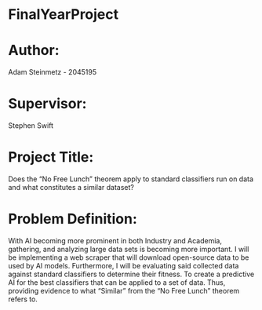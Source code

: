 # FinalYearProject
# Author: 
Adam Steinmetz - 2045195
# Supervisor: 
Stephen Swift
# Project Title: 
Does the “No Free Lunch” theorem apply to standard classifiers run on data and what constitutes a similar dataset?
# Problem Definition:
With AI becoming more prominent in both Industry and Academia, gathering, and analyzing large data sets is becoming more important. 
I will be implementing a web scraper that will download open-source data to be used by AI models. Furthermore, I will be evaluating 
said collected data against standard classifiers to determine their fitness. To create a predictive AI for the best classifiers that 
can be applied to a set of data. Thus, providing evidence to what “Similar” from the “No Free Lunch” theorem refers to. 
